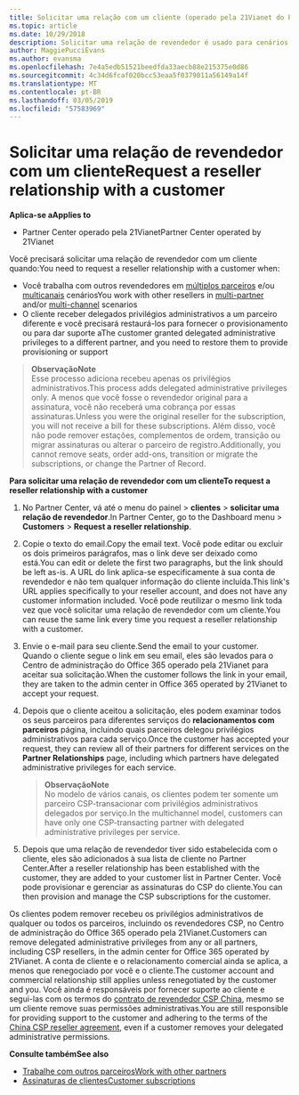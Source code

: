 ```yaml
---
title: Solicitar uma relação com um cliente (operado pela 21Vianet do Partner Center)
ms.topic: article
ms.date: 10/29/2018
description: Solicitar uma relação de revendedor é usado para cenários de multipartner e multicanais. Também será útil se um cliente remover seus privilégios de administrador delegado e você precisar restaurá-los para fornecer provisionamento ou suporte.
author: MaggiePucciEvans
ms.author: evansma
ms.openlocfilehash: 7e4a5edb51521beedfda33aecb88e215375e0d86
ms.sourcegitcommit: 4c34d6fcaf020bcc53eaa5f0379011a56149a14f
ms.translationtype: MT
ms.contentlocale: pt-BR
ms.lasthandoff: 03/05/2019
ms.locfileid: "57583969"
---
```

# <a name="request-a-reseller-relationship-with-a-customer"></a><span data-ttu-id="0333e-104">Solicitar uma relação de revendedor com um cliente</span><span class="sxs-lookup"><span data-stu-id="0333e-104">Request a reseller relationship with a customer</span></span>

<span data-ttu-id="0333e-105">**Aplica-se a**</span><span class="sxs-lookup"><span data-stu-id="0333e-105">**Applies to**</span></span>

-   <span data-ttu-id="0333e-106">Partner Center operado pela 21Vianet</span><span class="sxs-lookup"><span data-stu-id="0333e-106">Partner Center operated by 21Vianet</span></span>

<span data-ttu-id="0333e-107">Você precisará solicitar uma relação de revendedor com um cliente quando:</span><span class="sxs-lookup"><span data-stu-id="0333e-107">You need to request a reseller relationship with a customer when:</span></span>

-   <span data-ttu-id="0333e-108">Você trabalha com outros revendedores em [múltiplos parceiros](multipartner.md) e/ou [multicanais](multichannel.md) cenários</span><span class="sxs-lookup"><span data-stu-id="0333e-108">You work with other resellers in [multi-partner](multipartner.md) and/or [multi-channel](multichannel.md) scenarios</span></span>
-   <span data-ttu-id="0333e-109">O cliente receber delegados privilégios administrativos a um parceiro diferente e você precisará restaurá-los para fornecer o provisionamento ou para dar suporte a</span><span class="sxs-lookup"><span data-stu-id="0333e-109">The customer granted delegated administrative privileges to a different partner, and you need to restore them to provide provisioning or support</span></span>

><span data-ttu-id="0333e-110">**Observação**</span><span class="sxs-lookup"><span data-stu-id="0333e-110">**Note**</span></span><br> <span data-ttu-id="0333e-111">Esse processo adiciona recebeu apenas os privilégios administrativos.</span><span class="sxs-lookup"><span data-stu-id="0333e-111">This process adds delegated administrative privileges only.</span></span> <span data-ttu-id="0333e-112">A menos que você fosse o revendedor original para a assinatura, você não receberá uma cobrança por essas assinaturas.</span><span class="sxs-lookup"><span data-stu-id="0333e-112">Unless you were the original reseller for the subscription, you will not receive a bill for these subscriptions.</span></span> <span data-ttu-id="0333e-113">Além disso, você não pode remover estações, complementos de ordem, transição ou migrar assinaturas ou alterar o parceiro de registro.</span><span class="sxs-lookup"><span data-stu-id="0333e-113">Additionally, you cannot remove seats, order add-ons, transition or migrate the subscriptions, or change the Partner of Record.</span></span>

<a href="" id="requestarelationship"></a>
<span data-ttu-id="0333e-114">**Para solicitar uma relação de revendedor com um cliente**</span><span class="sxs-lookup"><span data-stu-id="0333e-114">**To request a reseller relationship with a customer**</span></span>

1.  <span data-ttu-id="0333e-115">No Partner Center, vá até o menu do painel &gt; **clientes** &gt; **solicitar uma relação de revendedor**.</span><span class="sxs-lookup"><span data-stu-id="0333e-115">In Partner Center, go to the Dashboard menu &gt; **Customers** &gt; **Request a reseller relationship**.</span></span>
2.  <span data-ttu-id="0333e-116">Copie o texto do email.</span><span class="sxs-lookup"><span data-stu-id="0333e-116">Copy the email text.</span></span> <span data-ttu-id="0333e-117">Você pode editar ou excluir os dois primeiros parágrafos, mas o link deve ser deixado como está.</span><span class="sxs-lookup"><span data-stu-id="0333e-117">You can edit or delete the first two paragraphs, but the link should be left as-is.</span></span> <span data-ttu-id="0333e-118">A URL do link aplica-se especificamente à sua conta de revendedor e não tem qualquer informação do cliente incluída.</span><span class="sxs-lookup"><span data-stu-id="0333e-118">This link's URL applies specifically to your reseller account, and does not have any customer information included.</span></span> <span data-ttu-id="0333e-119">Você pode reutilizar o mesmo link toda vez que você solicitar uma relação de revendedor com um cliente.</span><span class="sxs-lookup"><span data-stu-id="0333e-119">You can reuse the same link every time you request a reseller relationship with a customer.</span></span>
3.  <span data-ttu-id="0333e-120">Envie o e-mail para seu cliente.</span><span class="sxs-lookup"><span data-stu-id="0333e-120">Send the email to your customer.</span></span> <span data-ttu-id="0333e-121">Quando o cliente segue o link em seu email, eles são levados para o Centro de administração do Office 365 operado pela 21Vianet para aceitar sua solicitação.</span><span class="sxs-lookup"><span data-stu-id="0333e-121">When the customer follows the link in your email, they are taken to the admin center in Office 365 operated by 21Vianet to accept your request.</span></span>
4.  <span data-ttu-id="0333e-122">Depois que o cliente aceitou a solicitação, eles podem examinar todos os seus parceiros para diferentes serviços do **relacionamentos com parceiros** página, incluindo quais parceiros delegou privilégios administrativos para cada serviço.</span><span class="sxs-lookup"><span data-stu-id="0333e-122">Once the customer has accepted your request, they can review all of their partners for different services on the **Partner Relationships** page, including which partners have delegated administrative privileges for each service.</span></span>

    ><span data-ttu-id="0333e-123">**Observação**</span><span class="sxs-lookup"><span data-stu-id="0333e-123">**Note**</span></span><br> <span data-ttu-id="0333e-124">No modelo de vários canais, os clientes podem ter somente um parceiro CSP-transacionar com privilégios administrativos delegados por serviço.</span><span class="sxs-lookup"><span data-stu-id="0333e-124">In the multichannel model, customers can have only one CSP-transacting partner with delegated administrative privileges per service.</span></span> 
    
5.  <span data-ttu-id="0333e-125">Depois que uma relação de revendedor tiver sido estabelecida com o cliente, eles são adicionados à sua lista de cliente no Partner Center.</span><span class="sxs-lookup"><span data-stu-id="0333e-125">After a reseller relationship has been established with the customer, they are added to your customer list in Partner Center.</span></span> <span data-ttu-id="0333e-126">Você pode provisionar e gerenciar as assinaturas do CSP do cliente.</span><span class="sxs-lookup"><span data-stu-id="0333e-126">You can then provision and manage the CSP subscriptions for the customer.</span></span>

<span data-ttu-id="0333e-127">Os clientes podem remover recebeu os privilégios administrativos de qualquer ou todos os parceiros, incluindo os revendedores CSP, no Centro de administração do Office 365 operado pela 21Vianet.</span><span class="sxs-lookup"><span data-stu-id="0333e-127">Customers can remove delegated administrative privileges from any or all partners, including CSP resellers, in the admin center for Office 365 operated by 21Vianet.</span></span> <span data-ttu-id="0333e-128">A conta de cliente e o relacionamento comercial ainda se aplica, a menos que renegociado por você e o cliente.</span><span class="sxs-lookup"><span data-stu-id="0333e-128">The customer account and commercial relationship still applies unless renegotiated by the customer and you.</span></span> <span data-ttu-id="0333e-129">Você ainda é responsáveis por fornecer suporte ao cliente e segui-las com os termos do [contrato de revendedor CSP China](https://www.21vbluecloud.com/office365/ResellerAgr/), mesmo se um cliente remove suas permissões administrativas.</span><span class="sxs-lookup"><span data-stu-id="0333e-129">You are still responsible for providing support to the customer and adhering to the terms of the [China CSP reseller agreement](https://www.21vbluecloud.com/office365/ResellerAgr/), even if a customer removes your delegated administrative permissions.</span></span> 

<span data-ttu-id="0333e-130">**Consulte também**</span><span class="sxs-lookup"><span data-stu-id="0333e-130">**See also**</span></span>

-   [<span data-ttu-id="0333e-131">Trabalhe com outros parceiros</span><span class="sxs-lookup"><span data-stu-id="0333e-131">Work with other partners</span></span>](work-with-other-partners.md)
-   [<span data-ttu-id="0333e-132">Assinaturas de clientes</span><span class="sxs-lookup"><span data-stu-id="0333e-132">Customer subscriptions</span></span>](customer-subscriptions.md)

 

 




